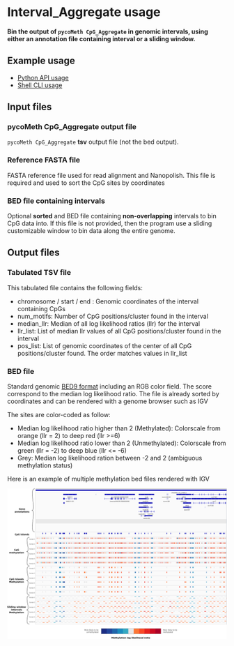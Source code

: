 # Interval_Aggregate usage

**Bin the output of `pycoMeth CpG_Aggregate` in genomic intervals, using either an annotation file containing interval or a sliding window.**

## Example usage

* [Python API usage](https://a-slide.github.io/pycoMeth/Interval_Aggregate/API_usage/)
* [Shell CLI usage](https://a-slide.github.io/pycoMeth/Interval_Aggregate/CLI_usage/)

## Input files

### pycoMeth CpG_Aggregate output file

`pycoMeth CpG_Aggregate` **tsv** output file (not the bed output).

### Reference FASTA file

FASTA reference file used for read alignment and Nanopolish. This file is required and used to sort the CpG sites by coordinates

### BED file containing intervals

Optional **sorted** and BED file containing **non-overlapping** intervals to bin CpG data into. If this file is not provided, then the program use a sliding customizable window to bin data along the entire genome.

## Output files

### Tabulated TSV file

This tabulated file contains the following fields:

* chromosome / start / end : Genomic coordinates of the interval containing CpGs
* num_motifs: Number of CpG positions/cluster found in the interval
* median_llr: Median of all log likelihood ratios (llr) for the interval
* llr_list: List of median llr values of all CpG positions/cluster found in the interval
* pos_list: List of genomic coordinates of the center of all CpG positions/cluster found. The order matches values in llr_list

### BED file

Standard genomic [BED9 format](https://genome.ucsc.edu/FAQ/FAQformat.html#format1) including an RGB color field. The score correspond to the median log likelihood ratio.
The file is already sorted by coordinates and can be rendered with a genome browser such as IGV

The sites are color-coded as follow:

* Median log likelihood ratio higher than 2 (Methylated):  Colorscale from orange (llr = 2) to deep red (llr >=6)
* Median log likelihood ratio lower than 2 (Unmethylated):  Colorscale from green (llr = -2) to deep blue (llr <= -6)
* Grey: Median log likelihood ration between -2 and 2 (ambiguous methylation status)

Here is an example of multiple methylation bed files rendered with IGV

![Example Bed Files](../pictures/Interval_Aggregate_2.png)
